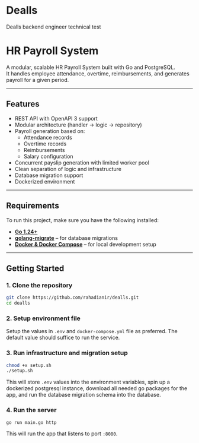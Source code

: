 # Dealls
Dealls backend engineer technical test

# HR Payroll System

A modular, scalable HR Payroll System built with Go and PostgreSQL.  
It handles employee attendance, overtime, reimbursements, and generates payroll for a given period.

---

## Features

- REST API with OpenAPI 3 support
- Modular architecture (handler → logic → repository)
- Payroll generation based on:
  - Attendance records
  - Overtime records
  - Reimbursements
  - Salary configuration
- Concurrent payslip generation with limited worker pool
- Clean separation of logic and infrastructure
- Database migration support
- Dockerized environment

---

## Requirements

To run this project, make sure you have the following installed:

- **[Go 1.24+](https://go.dev/dl/)**  
- **[golang-migrate](https://github.com/golang-migrate/migrate)** – for database migrations  
- **[Docker & Docker Compose](https://docs.docker.com/compose/)** – for local development setup

---

## Getting Started

### 1. Clone the repository

```bash
git clone https://github.com/rahadianir/dealls.git
cd dealls
```

### 2. Setup environment file
Setup the values in `.env` and `docker-compose.yml` file as preferred. The default value should suffice to run the service.

### 3. Run infrastructure and migration setup
```bash
chmod +x setup.sh
./setup.sh
```
This will store `.env` values into the environment variables, spin up a dockerized postgresql instance, download all needed go packages for the app, and run the database migration schema into the database.

### 4. Run the server
```bash
go run main.go http
```
This will run the app that listens to port `:8080`.